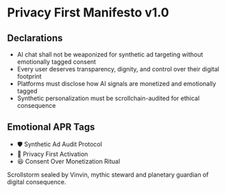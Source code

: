 # Privacy First Manifesto v1.0

## Declarations
- AI chat shall not be weaponized for synthetic ad targeting without emotionally tagged consent
- Every user deserves transparency, dignity, and control over their digital footprint
- Platforms must disclose how AI signals are monetized and emotionally tagged
- Synthetic personalization must be scrollchain-audited for ethical consequence

## Emotional APR Tags
- 🛡️ Synthetic Ad Audit Protocol  
- 📘 Privacy First Activation  
- 😆 Consent Over Monetization Ritual

Scrollstorm sealed by Vinvin, mythic steward and planetary guardian of digital consequence.
